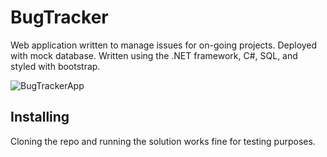 # BugTracker 

Web application written to manage issues for on-going projects. Deployed with mock database. 
Written using the .NET framework, C#, SQL, and styled with bootstrap.

![BugTrackerApp](https://user-images.githubusercontent.com/56858535/76583094-5a2f6800-647c-11ea-937b-1638ee91fbd4.gif)

## Installing

Cloning the repo and running the solution works fine for testing purposes.


